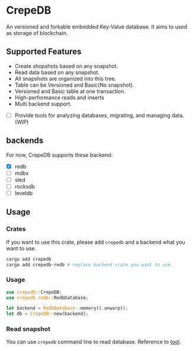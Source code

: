 # CrepeDB

An versioned and forkable embedded Key-Value database. It aims to used as storage of blockchain.

## Supported Features

- Create shopshots based on any snapshot.
- Read data based on any snapshot.
- All snapshots are organized into this tree.
- Table can be Versioned and Basic(No snapshot).
- Versioned and Basic table at one transaction.
- High-performance reads and inserts
- Multi backend support.
- [ ] Provide tools for analyzing databases, migrating, and managing data. (WIP)

## backends

For now, CrepeDB supports these backend:

- [x] redb
- [ ] mdbx
- [ ] sled
- [ ] rocksdb
- [ ] leveldb

## Usage

### Crates

If you want to use this crate, please add `crepedb` and a backend what you want
to use.

```bash
cargo add crepedb 
cargo add crepedb-redb # replace backend crate you want to use.
```

### Usage

```rust
use crepedb::CrepeDB;
use crepedb_redb::RedbDatabase;

let backend = RedbDatabase::memory().unwarp();
let db = CrepeDB::new(backend);
```

### Read snapshot

You can use `crepedb` command line to read database. Reference to [tool](https://github.com/tiannian/crepedb/tree/main/tool).
